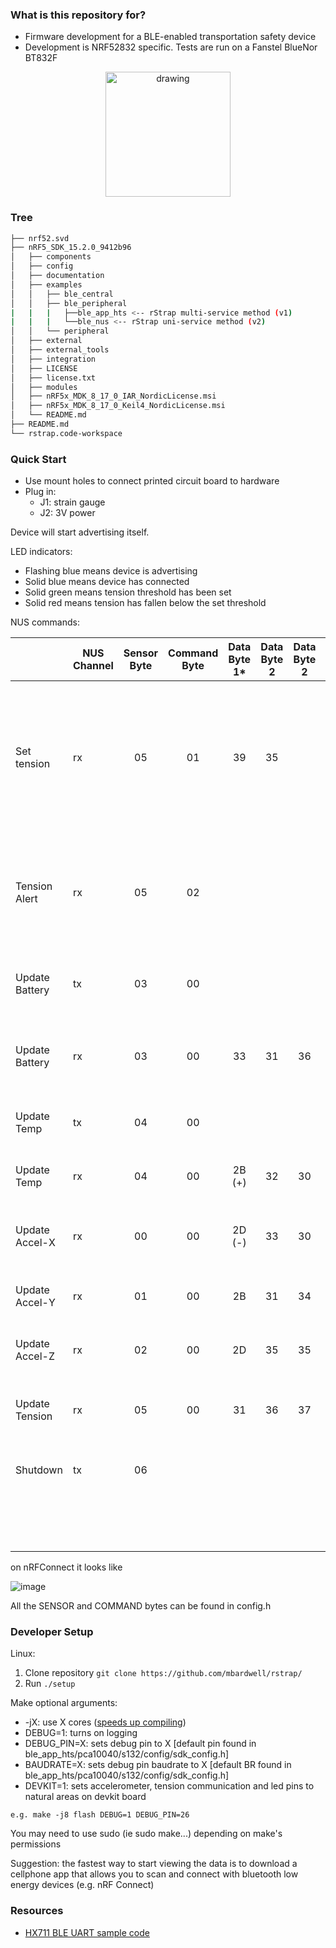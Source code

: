 
### What is this repository for? ###

* Firmware development for a BLE-enabled transportation safety device
* Development is NRF52832 specific. Tests are run on a Fanstel BlueNor BT832F

<p align="center">
<img src="https://user-images.githubusercontent.com/11367325/65797133-b0595a80-e12b-11e9-8613-f1bada2212fb.png" alt="drawing" width="200"/>
</p>

### Tree ###
```bash
├── nrf52.svd
├── nRF5_SDK_15.2.0_9412b96
│   ├── components
│   ├── config
│   ├── documentation
│   ├── examples
│   │   ├── ble_central
│   │   ├── ble_peripheral 
|   |   |   ├──ble_app_hts <-- rStrap multi-service method (v1)
|   |   |   └──ble_nus <-- rStrap uni-service method (v2)
│   │   └── peripheral
│   ├── external
│   ├── external_tools
│   ├── integration
│   ├── LICENSE
│   ├── license.txt
│   ├── modules
│   ├── nRF5x_MDK_8_17_0_IAR_NordicLicense.msi
│   ├── nRF5x_MDK_8_17_0_Keil4_NordicLicense.msi
│   └── README.md
├── README.md
└── rstrap.code-workspace
```


### Quick Start ###

* Use mount holes to connect printed circuit board to hardware
* Plug in:
  * J1: strain gauge
  * J2: 3V power

Device will start advertising itself.

LED indicators:

* Flashing blue means device is advertising
* Solid blue means device has connected
* Solid green means tension threshold has been set
* Solid red means tension has fallen below the set threshold

NUS commands:

|                | NUS Channel | Sensor Byte | Command Byte | Data Byte 1* | Data Byte 2 | Data Byte 2 | ... | Explination                                                                                                                                          |
|----------------|-------------|:-----------:|:------------:|:------------:|:-----------:|:-----------:|:---:|------------------------------------------------------------------------------------------------------------------------------------------------------|
| Set tension    |  rx         | 05          | 01           | 39           | 35          |             |     | The client requests that the server take a new tension measurement, multiply it by 0.95 and use the output as the threshold. LED should change color |
| Tension Alert  |  rx         | 05          | 02           |              |             |             |     | The server has detected that the tension has fallen below the client-set threshold. LED should change color                                          |
| Update Battery | tx          | 03          | 00           |              |             |             |     | Client requests battery voltage update                                                                                                               |
| Update Battery | rx          | 03          | 00           | 33           | 31          | 36          | 32  | Client receives battery voltage update (3162)                                                                                                        |
| Update Temp    | tx          | 04          | 00           |              |             |             |     | Client requests temperature update                                                                                                                   |
| Update Temp    | rx          | 04          | 00           | 2B (+)       | 32          | 30          |     | Client receives temperature update (+20)                                                                                                             |
| Update Accel-X | rx          | 00          | 00           | 2D (-)       | 33          | 30          | 30  | Client receives accel-x update  (-300)                                                                                                               |
| Update Accel-Y | rx          | 01          | 00           | 2B           | 31          | 34          |     | Client receives accel-y update (+14)                                                                                                                 |
| Update Accel-Z | rx          | 02          | 00           | 2D           | 35          | 35          |     | Client receives accel-z update (-55)                                                                                                                 |
| Update Tension | rx          | 05          | 00           | 31           | 36          | 37          | 30  | Client receives tension update (1670)                                                                                                                |
| Shutdown       | tx          | 06          |              |              |             |             |     | Client requests server shutdown                                                                                                                      |
|                |             |             |              |              |             |             |     | * All data bytes are ASCII encoded                                                                                                                   |

on nRFConnect it looks like

![image](https://user-images.githubusercontent.com/11367325/67082812-1ea3a280-f157-11e9-835f-39bc6ea60ac4.png)

All the SENSOR and COMMAND bytes can be found in config.h

### Developer Setup ###

Linux:

1. Clone repository
```git clone https://github.com/mbardwell/rstrap/```
2. Run ```./setup```


Make optional arguments:

* -jX: use X cores ([speeds up compiling](https://stackoverflow.com/questions/414714/compiling-with-g-using-multiple-cores))
* DEBUG=1: turns on logging
* DEBUG_PIN=X: sets debug pin to X [default pin found in ble_app_hts/pca10040/s132/config/sdk_config.h]
* BAUDRATE=X: sets debug pin baudrate to X [default BR found in ble_app_hts/pca10040/s132/config/sdk_config.h]
* DEVKIT=1: sets accelerometer, tension communication and led pins to natural areas on devkit board

```e.g. make -j8 flash DEBUG=1 DEBUG_PIN=26```

You may need to use sudo (ie sudo make...) depending on make's permissions

Suggestion: the fastest way to start viewing the data is to download a cellphone app that allows you to scan and connect with bluetooth low energy devices (e.g. nRF Connect)

### Resources ###

* [HX711 BLE UART sample code](https://devzone.nordicsemi.com/f/nordic-q-a/40271/timer-issue-with-hx711---stopped-by-vector-catch-error)
